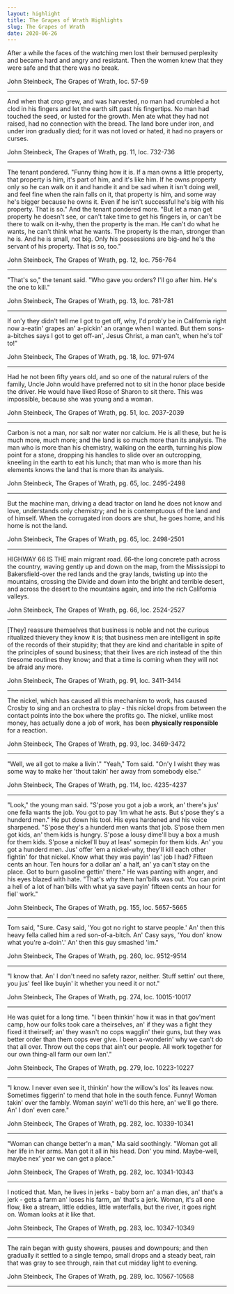 ```yaml
---
layout: highlight
title: The Grapes of Wrath Highlights
slug: The Grapes of Wrath
date: 2020-06-26
---
```


After a while the faces of the watching men lost their bemused perplexity and became hard and angry and resistant. Then the women knew that they were safe and that there was no break.

John Steinbeck, The Grapes of Wrath, loc. 57-59
<hr>



And when that crop grew, and was harvested, no man had crumbled a hot clod in his fingers and let the earth sift past his fingertips. No man had touched the seed, or lusted for the growth. Men ate what they had not raised, had no connection with the bread. The land bore under iron, and under iron gradually died; for it was not loved or hated, it had no prayers or curses.

John Steinbeck, The Grapes of Wrath, pg. 11, loc. 732-736
<hr>


The tenant pondered. "Funny thing how it is. If a man owns a little property, that property is him, it's part of him, and it's like him. If he owns property only so he can walk on it and handle it and be sad when it isn't doing well, and feel fine when the rain falls on it, that property is him, and some way he's bigger because he owns it. Even if he isn't successful he's big with his property. That is so." And the tenant pondered more. "But let a man get property he doesn't see, or can't take time to get his fingers in, or can't be there to walk on it-why, then the property is the man. He can't do what he wants, he can't think what he wants. The property is the man, stronger than he is. And he is small, not big. Only his possessions are big-and he's the servant of his property. That is so, too."

John Steinbeck, The Grapes of Wrath, pg. 12, loc. 756-764
<hr>


"That's so," the tenant said. "Who gave you orders? I'll go after him. He's the one to kill."

John Steinbeck, The Grapes of Wrath, pg. 13, loc. 781-781
<hr>



If on'y they didn't tell me I got to get off, why, I'd prob'y be in California right now a-eatin' grapes an' a-pickin' an orange when I wanted. But them sons-a-bitches says I got to get off-an', Jesus Christ, a man can't, when he's tol' to!"

John Steinbeck, The Grapes of Wrath, pg. 18, loc. 971-974
<hr>


Had he not been fifty years old, and so one of the natural rulers of the family, Uncle John would have preferred not to sit in the honor place beside the driver. He would have liked Rose of Sharon to sit there. This was impossible, because she was young and a woman.

John Steinbeck, The Grapes of Wrath, pg. 51, loc. 2037-2039
<hr>


Carbon is not a man, nor salt nor water nor calcium. He is all these, but he is much more, much more; and the land is so much more than its analysis. The man who is more than his chemistry, walking on the earth, turning his plow point for a stone, dropping his handles to slide over an outcropping, kneeling in the earth to eat his lunch; that man who is more than his elements knows the land that is more than its analysis.

John Steinbeck, The Grapes of Wrath, pg. 65, loc. 2495-2498
<hr>


But the machine man, driving a dead tractor on land he does not know and love, understands only chemistry; and he is contemptuous of the land and of himself. When the corrugated iron doors are shut, he goes home, and his home is not the land.

John Steinbeck, The Grapes of Wrath, pg. 65, loc. 2498-2501
<hr>


HIGHWAY 66 IS THE main migrant road. 66-the long concrete path across the country, waving gently up and down on the map, from the Mississippi to Bakersfield-over the red lands and the gray lands, twisting up into the mountains, crossing the Divide and down into the bright and terrible desert, and across the desert to the mountains again, and into the rich California valleys.

John Steinbeck, The Grapes of Wrath, pg. 66, loc. 2524-2527
<hr>



[They] reassure themselves that business is noble and not the curious ritualized thievery they know it is; that business men are intelligent in spite of the records of their stupidity; that they are kind and charitable in spite of the principles of sound business; that their lives are rich instead of the thin tiresome routines they know; and that a time is coming when they will not be afraid any more.

John Steinbeck, The Grapes of Wrath, pg. 91, loc. 3411-3414
<hr>


The nickel, which has caused all this mechanism to work, has caused Crosby to sing and an orchestra to play - this nickel drops from between the contact points into the box where the profits go. The nickel, unlike most money, has actually done a job of work, has been **physically responsible** for a reaction.

John Steinbeck, The Grapes of Wrath, pg. 93, loc. 3469-3472
<hr>


"Well, we all got to make a livin'." "Yeah," Tom said. "On'y I wisht they was some way to make her 'thout takin' her away from somebody else."

John Steinbeck, The Grapes of Wrath, pg. 114, loc. 4235-4237
<hr>



"Look," the young man said. "S'pose you got a job a work, an' there's jus' one fella wants the job. You got to pay 'im what he asts. But s'pose they's a hunderd men." He put down his tool. His eyes hardened and his voice sharpened. "S'pose they's a hunderd men wants that job. S'pose them men got kids, an' them kids is hungry. S'pose a lousy dime'll buy a box a mush for them kids. S'pose a nickel'll buy at leas' somepin for them kids. An' you got a hunderd men. Jus' offer 'em a nickel-why, they'll kill each other fightin' for that nickel. Know what they was payin' las' job I had? Fifteen cents an hour. Ten hours for a dollar an' a half, an' ya can't stay on the place. Got to burn gasoline gettin' there." He was panting with anger, and his eyes blazed with hate. "That's why them han'bills was out. You can print a hell of a lot of han'bills with what ya save payin' fifteen cents an hour for fiel' work."

John Steinbeck, The Grapes of Wrath, pg. 155, loc. 5657-5665
<hr>


Tom said, "Sure. Casy said, 'You got no right to starve people.' An' then this heavy fella called him a red son-of-a-bitch. An' Casy says, 'You don' know what you're a-doin'.' An' then this guy smashed 'im."

John Steinbeck, The Grapes of Wrath, pg. 260, loc. 9512-9514
<hr>


"I know that. An' I don't need no safety razor, neither. Stuff settin' out there, you jus' feel like buyin' it whether you need it or not."

John Steinbeck, The Grapes of Wrath, pg. 274, loc. 10015-10017
<hr>


He was quiet for a long time. "I been thinkin' how it was in that gov'ment camp, how our folks took care a theirselves, an' if they was a fight they fixed it theirself; an' they wasn't no cops wagglin' their guns, but they was better order than them cops ever give. I been a-wonderin' why we can't do that all over. Throw out the cops that ain't our people. All work together for our own thing-all farm our own lan'."

John Steinbeck, The Grapes of Wrath, pg. 279, loc. 10223-10227
<hr>


"I know. I never even see it, thinkin' how the willow's los' its leaves now. Sometimes figgerin' to mend that hole in the south fence. Funny! Woman takin' over the fambly. Woman sayin' we'll do this here, an' we'll go there. An' I don' even care."

John Steinbeck, The Grapes of Wrath, pg. 282, loc. 10339-10341
<hr>


"Woman can change better'n a man," Ma said soothingly. "Woman got all her life in her arms. Man got it all in his head. Don' you mind. Maybe-well, maybe nex' year we can get a place."

John Steinbeck, The Grapes of Wrath, pg. 282, loc. 10341-10343
<hr>


I noticed that. Man, he lives in jerks - baby born an' a man dies, an' that's a jerk - gets a farm an' loses his farm, an' that's a jerk. Woman, it's all one flow, like a stream, little eddies, little waterfalls, but the river, it goes right on. Woman looks at it like that.

John Steinbeck, The Grapes of Wrath, pg. 283, loc. 10347-10349
<hr>


The rain began with gusty showers, pauses and downpours; and then gradually it settled to a single tempo, small drops and a steady beat, rain that was gray to see through, rain that cut midday light to evening.

John Steinbeck, The Grapes of Wrath, pg. 289, loc. 10567-10568
<hr>


